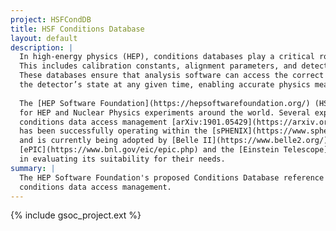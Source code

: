```yaml
---
project: HSFCondDB
title: HSF Conditions Database 
layout: default
description: |
  In high-energy physics (HEP), conditions databases play a critical role in managing non-event data. 
  This includes calibration constants, alignment parameters, and detector conditions, which evolve over time. 
  These databases ensure that analysis software can access the correct calibration and alignment data corresponding to 
  the detector’s state at any given time, enabling accurate physics measurements.
  
  The [HEP Software Foundation](https://hepsoftwarefoundation.org/) (HSF) proposes a Conditions Database reference 
  for HEP and Nuclear Physics experiments around the world. Several experts have converged on a common design for 
  conditions data access management [arXiv:1901.05429](https://arxiv.org/abs/1901.05429). This reference implementation 
  has been successfully operating within the [sPHENIX](https://www.sphenix.bnl.gov/) experiment for nearly two years 
  and is currently being adopted by [Belle II](https://www.belle2.org/). Additionally, other collaborations, including 
  [ePIC](https://www.bnl.gov/eic/epic.php) and the [Einstein Telescope](https://www.et-gw.eu/), have expressed interest 
  in evaluating its suitability for their needs.
summary: |
  The HEP Software Foundation's proposed Conditions Database reference is an experiment-agnostic design for 
  conditions data access management.
---
```


{% include gsoc_project.ext %}
